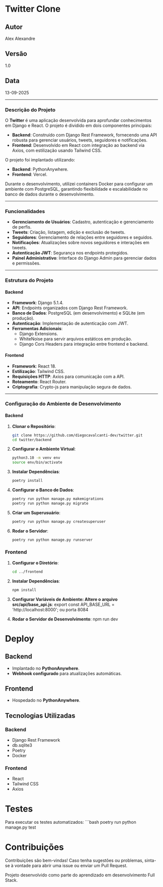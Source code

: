 # Twitter Clone

## Autor
Alex Alexandre

## Versão
1.0

## Data
13-09-2025

---

### Descrição do Projeto

O **Twitter** é uma aplicação desenvolvida para aprofundar conhecimentos em Django e React. O projeto é dividido em dois componentes principais:

- **Backend**: Construído com Django Rest Framework, fornecendo uma API robusta para gerenciar usuários, tweets, seguidores e notificações.
- **Frontend**: Desenvolvido em React com integração ao backend via Axios, com estilização usando Tailwind CSS.

O projeto foi implantado utilizando:
- **Backend**: PythonAnywhere.
- **Frontend**: Vercel.

Durante o desenvolvimento, utilizei containers Docker para configurar um ambiente com PostgreSQL, garantindo flexibilidade e escalabilidade no banco de dados durante o desenvolvimento.

---

### Funcionalidades

- **Gerenciamento de Usuários**: Cadastro, autenticação e gerenciamento de perfis.
- **Tweets**: Criação, listagem, edição e exclusão de tweets.
- **Seguidores**: Gerenciamento de relações entre seguidores e seguidos.
- **Notificações**: Atualizações sobre novos seguidores e interações em tweets.
- **Autenticação JWT**: Segurança nos endpoints protegidos.
- **Painel Administrativo**: Interface do Django Admin para gerenciar dados e permissões.

---

### Estrutura do Projeto

#### Backend

- **Framework**: Django 5.1.4.
- **API**: Endpoints organizados com Django Rest Framework.
- **Banco de Dados**: PostgreSQL (em desenvolvimento) e SQLite (em produção).
- **Autenticação**: Implementação de autenticação com JWT.
- **Ferramentas Adicionais**:
  - Django Extensions.
  - WhiteNoise para servir arquivos estáticos em produção.
  - Django Cors Headers para integração entre frontend e backend.

#### Frontend

- **Framework**: React 18.
- **Estilização**: Tailwind CSS.
- **Requisições HTTP**: Axios para comunicação com a API.
- **Roteamento**: React Router.
- **Criptografia**: Crypto-js para manipulação segura de dados.

---

### Configuração do Ambiente de Desenvolvimento

#### Backend

1. **Clonar o Repositório**:
   ```bash
   git clone https://github.com/diegocavalcanti-dev/twitter.git
   cd twitter/backend

2. **Configurar o Ambiente Virtual**:
    ```bash
    python3.10 -m venv env
    source env/bin/activate

3. **Instalar Dependências**:
    ```bash
    poetry install

4. **Configurar o Banco de Dados**:
    ```bash
    poetry run python manage.py makemigrations
    poetry run python manage.py migrate

5. **Criar um Superusuário**:
    ```bash
    poetry run python manage.py createsuperuser

6. **Rodar o Servidor**:
    ```bash
    poetry run python manage.py runserver

### Frontend

1. **Configurar o Diretório**:
    ```bash
    cd ../frontend

2. **Instalar Dependências**:
    ```bash
    npm install

3. **Configurar Variáveis de Ambiente: Altere o arquivo src/api/base_api.js**:
    export const API_BASE_URL = 'http://localhost:8000'; ou porta 8084

4. **Rodar o Servidor de Desenvolvimento**:
    npm run dev

# Deploy

## Backend
- Implantado no **PythonAnywhere**.
- **Webhook configurado** para atualizações automáticas.

## Frontend
- Hospedado no **PythonAnywhere**.

## Tecnologias Utilizadas

### Backend
- Django Rest Framework
- db.sqlite3
- Poetry
- Docker

### Frontend
- React
- Tailwind CSS
- Axios

# Testes

Para executar os testes automatizados:
    ```bash
    poetry run python manage.py test

# Contribuições
Contribuições são bem-vindas! Caso tenha sugestões ou problemas, sinta-se à vontade para abrir uma issue ou enviar um Pull Request.

Projeto desenvolvido como parte do aprendizado em desenvolvimento Full Stack.
